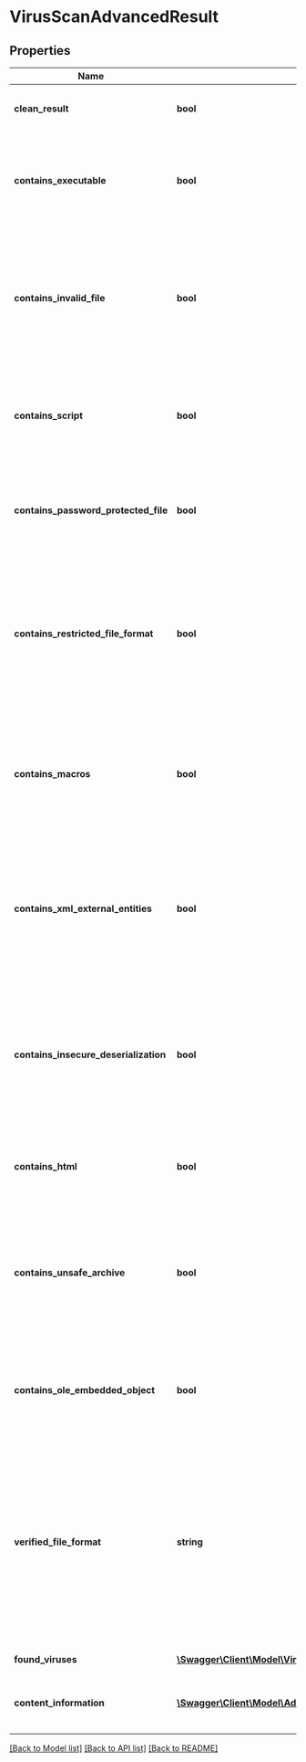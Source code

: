 # VirusScanAdvancedResult

## Properties
Name | Type | Description | Notes
------------ | ------------- | ------------- | -------------
**clean_result** | **bool** | True if the scan contained no viruses, false otherwise | [optional] 
**contains_executable** | **bool** | True if the scan contained an executable (application code), which can be a significant risk factor | [optional] 
**contains_invalid_file** | **bool** | True if the scan contained an invalid file (such as a PDF that is not a valid PDF, Word Document that is not a valid Word Document, etc.), which can be a significant risk factor | [optional] 
**contains_script** | **bool** | True if the scan contained a script (such as a PHP script, Python script, etc.) which can be a significant risk factor | [optional] 
**contains_password_protected_file** | **bool** | True if the scan contained a password protected or encrypted file, which can be a significant risk factor | [optional] 
**contains_restricted_file_format** | **bool** | True if the uploaded file is of a type that is not allowed based on the optional restrictFileTypes parameter, false otherwise; if restrictFileTypes is not set, this will always be false | [optional] 
**contains_macros** | **bool** | True if the uploaded file contains embedded Macros of other embedded threats within the document, which can be a significant risk factor | [optional] 
**contains_xml_external_entities** | **bool** | True if the uploaded file contains embedded XML External Entity threats of other embedded threats within the document, which can be a significant risk factor | [optional] 
**contains_insecure_deserialization** | **bool** | True if the uploaded file contains embedded Insecure Deserialization threats of other embedded threats within the document, which can be a significant risk factor | [optional] 
**contains_html** | **bool** | True if the uploaded file contains HTML, which can be a significant risk factor | [optional] 
**contains_unsafe_archive** | **bool** | True if the uploaded file contains unsafe archive (e.g. zip) content, such as a Zip Bomb, or other configurations of a zip file that could lead to an unsafe extraction | [optional] 
**contains_ole_embedded_object** | **bool** | True if the uploaded file contains an OLE embedded object, which can be a significant risk factor | [optional] 
**verified_file_format** | **string** | For file format verification-supported file formats, the contents-verified file format of the file.  Null indicates that the file format is not supported for contents verification.  If a Virus or Malware is found, this field will always be set to Null. | [optional] 
**found_viruses** | [**\Swagger\Client\Model\VirusFound[]**](VirusFound.md) | Array of viruses found, if any | [optional] 
**content_information** | [**\Swagger\Client\Model\AdditionalAdvancedScanInformation**](AdditionalAdvancedScanInformation.md) | Contains additional non-threat content verification information | [optional] 

[[Back to Model list]](../README.md#documentation-for-models) [[Back to API list]](../README.md#documentation-for-api-endpoints) [[Back to README]](../README.md)


